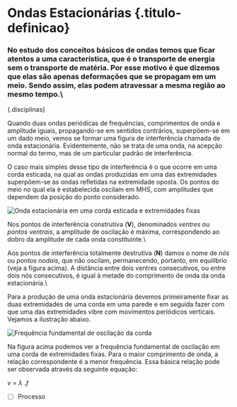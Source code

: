 Ondas Estacionárias {.titulo-definicao}
===================

### No estudo dos conceitos básicos de ondas temos que ficar atentos a uma característica, que é o transporte de energia sem o transporte de matéria. Por esse motivo é que dizemos que elas são apenas deformações que se propagam em um meio. Sendo assim, elas podem atravessar a mesma região ao mesmo tempo.\
 {.disciplinas}

Quando duas ondas periódicas de frequências, comprimentos de onda
e amplitude iguais, propagando-se em sentidos contrários, superpõem-se
em um dado meio, vemos se formar uma figura de interferência chamada de
onda estacionária. Evidentemente, não se trata de uma onda, na acepção
normal do termo, mas de um particular padrão de interferência.

O caso mais simples desse tipo de interferência é o que ocorre em uma
corda esticada, na qual as ondas produzidas em uma das extremidades
superpõem-se às ondas refletidas na extremidade oposta. Os pontos do
meio no qual ela é estabelecida oscilam em MHS, com amplitudes que
dependem da posição do ponto considerado.

![Onda estacionária em uma corda esticada e extremidades
fixas](https://s1.static.brasilescola.uol.com.br/be/conteudo/images/onda.jpg "Onda")

Nos pontos de interferência construtiva (**V**), denominados
*ventres* ou *pontos ventrais*, a amplitude de oscilação é máxima,
correspondendo ao dobro da amplitude de cada onda constituinte.\

Aos pontos de interferência totalmente destrutiva (**N**) damos o
nome de *nós* ou *pontos nodais*, que não oscilam, permanecendo,
portanto, em equilíbrio (veja a figura acima). A distância entre dois ventres consecutivos, ou
entre dois nós consecutivos, é igual à metade do comprimento de onda da
onda estacionária.\

Para a produção de uma onda estacionária devemos primeiramente fixar as
duas extremidades de uma corda em uma parede e em seguida fazer com que
uma das extremidades vibre com movimentos periódicos verticais. Vejamos
a ilustração abaixo.

![Frequência fundamental de oscilação da
corda](https://s1.static.brasilescola.uol.com.br/be/conteudo/images/ondas-estacionarias-em-uma-corda.jpg "Ondas estacionárias em uma corda")

Na figura acima podemos ver a frequência fundamental de oscilação em uma
corda de extremidades fixas. Para o maior comprimento de onda, a relação
correspondente é a menor frequência. Essa básica relação pode ser
observada através da seguinte equação:

*v = λ .ƒ*


- [ ] Processo 

